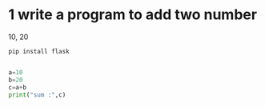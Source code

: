 # 1 write a program to add two number

10,
20

```pip install flask```

```python

a=10
b=20
c=a+b
print("sum :",c)

```
